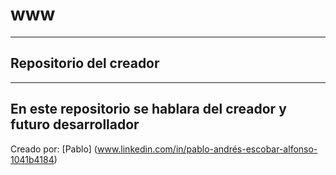 # www
---
## Repositorio del creador
---
En este repositorio se hablara del creador y futuro desarrollador
---
Creado por: [Pablo] (www.linkedin.com/in/pablo-andrés-escobar-alfonso-1041b4184)    